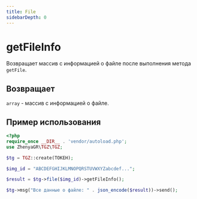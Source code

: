 ```yaml
---
title: File
sidebarDepth: 0
---
```


# getFileInfo
Возвращает массив с информацией о файле после выполнения метода `getFile`.

## Возвращает
`array` - массив с информацией о файле.

## Пример использования
```php
<?php
require_once __DIR__ . 'vendor/autoload.php';
use ZhenyaGR\TGZ\TGZ;

$tg = TGZ::create(ТОКЕН);

$img_id = "ABCDEFGHIJKLMNOPQRSTUVWXYZabcdef...";

$result = $tg->file($img_id)->getFileInfo();

$tg->msg("Все данные о файле: " . json_encode($result))->send();
```
